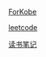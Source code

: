 [ForKobe](_posts/2020-02-01-For-Kobe.md)

[leetcode](_posts/2021-05-25-leetcode.md)

[读书笔记](_posts/2021-05-31-notes.md)
